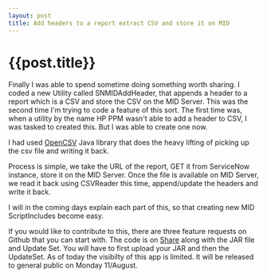 ```yaml
---
layout: post
title: Add headers to a report extract CSV and store it on MID
--- 
```




 {{post.title}}
======================================================




Finally I was able to spend sometime doing something worth sharing. I coded a new Utility called SNMIDAddHeader, that appends a header to a report which is a CSV and store the CSV on the MID Server. This was the second time I'm trying to code a feature of this sort. The first time was, when a utility by the name HP PPM wasn't able to add a header to CSV, I was tasked to created this. But I was able to create one now.

I had used [OpenCSV](http://opencsv.sourceforge.net/) Java library that does the heavy lifting of picking up the csv file and writing it back. 

Process is simple, we take the URL of the report, GET it from ServiceNow instance, store it on the MID Server. Once the file is available on MID Server, we read it back using CSVReader this time, append/update the headers and write it back.


I will in the coming days explain each part of this, so that creating new MID ScriptIncludes become easy.

If you would like to contribute to this, there are three feature requests on Github that you can start with. The code is on [Share](https://share.servicenow.com/app.do#/detailV2/5c50008e2bd621004a1e976be8da1509/overview) along with the JAR file and Update Set. You will have to first upload your JAR and then the UpdateSet. As of today the visibilty of this app is limited. It will be released to general public on Monday 11/August.